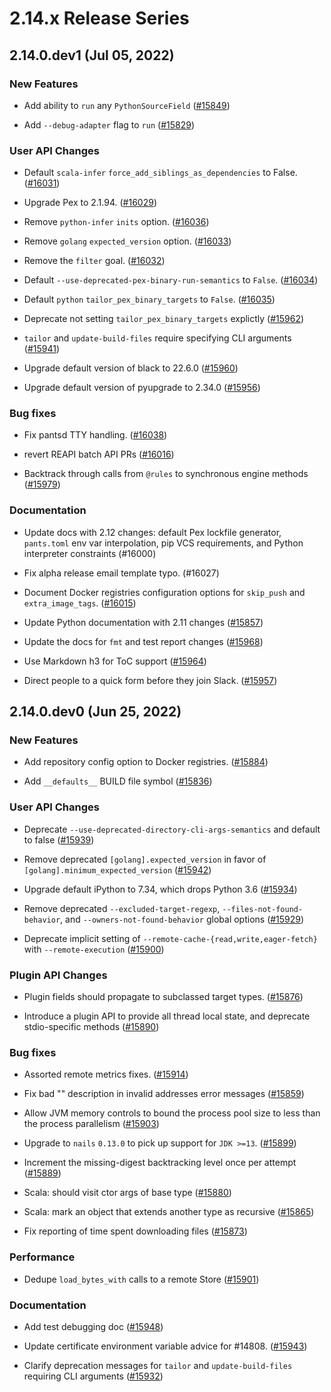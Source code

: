 # 2.14.x Release Series

## 2.14.0.dev1 (Jul 05, 2022)

### New Features

* Add ability to `run` any `PythonSourceField` ([#15849](https://github.com/pantsbuild/pants/pull/15849))

* Add `--debug-adapter` flag to `run` ([#15829](https://github.com/pantsbuild/pants/pull/15829))

### User API Changes

* Default `scala-infer` `force_add_siblings_as_dependencies` to False. ([#16031](https://github.com/pantsbuild/pants/pull/16031))

* Upgrade Pex to 2.1.94. ([#16029](https://github.com/pantsbuild/pants/pull/16029))

* Remove `python-infer` `inits` option. ([#16036](https://github.com/pantsbuild/pants/pull/16036))

* Remove `golang` `expected_version` option. ([#16033](https://github.com/pantsbuild/pants/pull/16033))

* Remove the `filter` goal. ([#16032](https://github.com/pantsbuild/pants/pull/16032))

* Default `--use-deprecated-pex-binary-run-semantics` to `False`. ([#16034](https://github.com/pantsbuild/pants/pull/16034))

* Default `python` `tailor_pex_binary_targets` to `False`. ([#16035](https://github.com/pantsbuild/pants/pull/16035))

* Deprecate not setting `tailor_pex_binary_targets` explictly ([#15962](https://github.com/pantsbuild/pants/pull/15962))

* `tailor` and `update-build-files` require specifying CLI arguments ([#15941](https://github.com/pantsbuild/pants/pull/15941))

* Upgrade default version of black to 22.6.0 ([#15960](https://github.com/pantsbuild/pants/pull/15960))

* Upgrade default version of pyupgrade to 2.34.0 ([#15956](https://github.com/pantsbuild/pants/pull/15956))

### Bug fixes

* Fix pantsd TTY handling. ([#16038](https://github.com/pantsbuild/pants/pull/16038))

* revert REAPI batch API PRs ([#16016](https://github.com/pantsbuild/pants/pull/16016))

* Backtrack through calls from `@rules` to synchronous engine methods ([#15979](https://github.com/pantsbuild/pants/pull/15979))

### Documentation

* Update docs with 2.12 changes: default Pex lockfile generator, `pants.toml` env var interpolation, pip VCS requirements, and Python interpreter constraints (#16000)

* Fix alpha release email template typo. (#16027)

* Document Docker registries configuration options for `skip_push` and `extra_image_tags`. ([#16015](https://github.com/pantsbuild/pants/pull/16015))

* Update Python documentation with 2.11 changes ([#15857](https://github.com/pantsbuild/pants/pull/15857))

* Update the docs for `fmt` and test report changes ([#15968](https://github.com/pantsbuild/pants/pull/15968))

* Use Markdown h3 for ToC support ([#15964](https://github.com/pantsbuild/pants/pull/15964))

* Direct people to a quick form before they join Slack. ([#15957](https://github.com/pantsbuild/pants/pull/15957))

## 2.14.0.dev0 (Jun 25, 2022)

### New Features

* Add repository config option to Docker registries. ([#15884](https://github.com/pantsbuild/pants/pull/15884))

* Add `__defaults__` BUILD file symbol ([#15836](https://github.com/pantsbuild/pants/pull/15836))

### User API Changes

* Deprecate `--use-deprecated-directory-cli-args-semantics` and default to false ([#15939](https://github.com/pantsbuild/pants/pull/15939))

* Remove deprecated `[golang].expected_version` in favor of `[golang].minimum_expected_version` ([#15942](https://github.com/pantsbuild/pants/pull/15942))

* Upgrade default iPython to 7.34, which drops Python 3.6 ([#15934](https://github.com/pantsbuild/pants/pull/15934))

* Remove deprecated `--excluded-target-regexp`, `--files-not-found-behavior`, and `--owners-not-found-behavior` global options ([#15929](https://github.com/pantsbuild/pants/pull/15929))

* Deprecate implicit setting of `--remote-cache-{read,write,eager-fetch}` with `--remote-execution` ([#15900](https://github.com/pantsbuild/pants/pull/15900))

### Plugin API Changes

* Plugin fields should propagate to subclassed target types. ([#15876](https://github.com/pantsbuild/pants/pull/15876))

* Introduce a plugin API to provide all thread local state, and deprecate stdio-specific methods ([#15890](https://github.com/pantsbuild/pants/pull/15890))

### Bug fixes

* Assorted remote metrics fixes. ([#15914](https://github.com/pantsbuild/pants/pull/15914))

* Fix bad "<infallible>" description in invalid addresses error messages ([#15859](https://github.com/pantsbuild/pants/pull/15859))

* Allow JVM memory controls to bound the process pool size to less than the process parallelism ([#15903](https://github.com/pantsbuild/pants/pull/15903))

* Upgrade to `nails` `0.13.0` to pick up support for `JDK >=13`. ([#15899](https://github.com/pantsbuild/pants/pull/15899))

* Increment the missing-digest backtracking level once per attempt ([#15889](https://github.com/pantsbuild/pants/pull/15889))

* Scala: should visit ctor args of base type ([#15880](https://github.com/pantsbuild/pants/pull/15880))

* Scala: mark an object that extends another type as recursive ([#15865](https://github.com/pantsbuild/pants/pull/15865))

* Fix reporting of time spent downloading files ([#15873](https://github.com/pantsbuild/pants/pull/15873))

### Performance

* Dedupe `load_bytes_with` calls to a remote Store ([#15901](https://github.com/pantsbuild/pants/pull/15901))

### Documentation

* Add test debugging doc ([#15948](https://github.com/pantsbuild/pants/pull/15948))

* Update certificate environment variable advice for #14808. ([#15943](https://github.com/pantsbuild/pants/pull/15943))

* Clarify deprecation messages for `tailor` and `update-build-files` requiring CLI arguments ([#15932](https://github.com/pantsbuild/pants/pull/15932))
